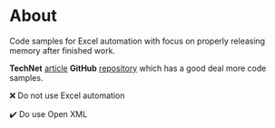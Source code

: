 ﻿# About

Code samples for Excel automation with focus on properly releasing memory after finished work.

**TechNet** [article](https://social.technet.microsoft.com/wiki/contents/articles/51328.excel-operations-with-open-xml-automation-and-oledb.aspx) **GitHub** [repository](https://github.com/karenpayneoregon/ExcelUnleashed) which has a good deal more code samples.

:x: Do not use Excel automation

:heavy_check_mark: Do use Open XML
